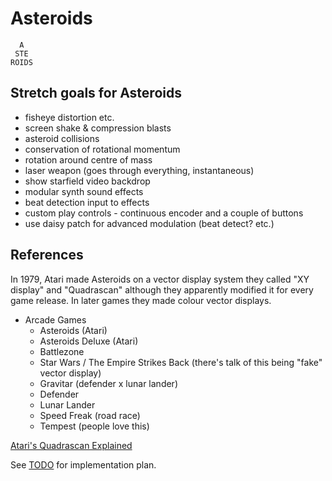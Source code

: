 
# Asteroids

```
  A
 STE
ROIDS
```

## Stretch goals for Asteroids

* fisheye distortion etc.
* screen shake & compression blasts
* asteroid collisions
* conservation of rotational momentum
* rotation around centre of mass
* laser weapon (goes through everything, instantaneous)
* show starfield video backdrop
* modular synth sound effects
* beat detection input to effects
* custom play controls - continuous encoder and a couple of buttons
* use daisy patch for advanced modulation (beat detect? etc.)

## References

In 1979, Atari made Asteroids on a vector display system they called "XY display" and "Quadrascan" although 
they apparently modified it for every game release. In later games they made colour vector displays.

* Arcade Games 
  * Asteroids (Atari) 
  * Asteroids Deluxe (Atari)
  * Battlezone
  * Star Wars / The Empire Strikes Back (there's talk of this being "fake" vector display)
  * Gravitar (defender x lunar lander)
  * Defender
  * Lunar Lander
  * Speed Freak (road race)
  * Tempest (people love this)


[Atari's Quadrascan Explained](https://www.youtube.com/watch?v=smStEPSRKBs&ab_channel=RetroGameMechanicsExplained)

See [TODO](TODO.md) for implementation plan.
